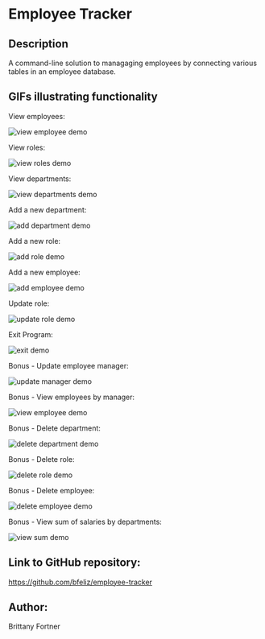 # Employee Tracker

## Description

A command-line solution to managaging employees by connecting various tables in an employee database.

## GIFs illustrating functionality

View employees:

![view employee demo](assets/view-employees.gif)

View roles:

![view roles demo](assets/view-roles.gif)

View departments:

![view departments demo](assets/view-departments.gif)

Add a new department:

![add department demo](assets/add-view-department.gif)

Add a new role:

![add role demo](assets/add-view-role.gif)

Add a new employee:

![add employee demo](assets/add-view-employee.gif)

Update role:

![update role demo](assets/update-role.gif)

Exit Program:

![exit demo](assets/exit-program.gif)

Bonus - Update employee manager:

![update manager demo](assets/update-manager.gif)

Bonus - View employees by manager:

![view employee demo](assets/by-manager.gif)

Bonus - Delete department:

![delete department demo](assets/del-dept.gif)

Bonus - Delete role:

![delete role demo](assets/del-role.gif)

Bonus - Delete employee:

![delete employee demo](assets/del-emp.gif)

Bonus - View sum of salaries by departments:

![view sum demo](assets/show-budget.gif)

## Link to GitHub repository:

https://github.com/bfeliz/employee-tracker

## Author:

Brittany Fortner
